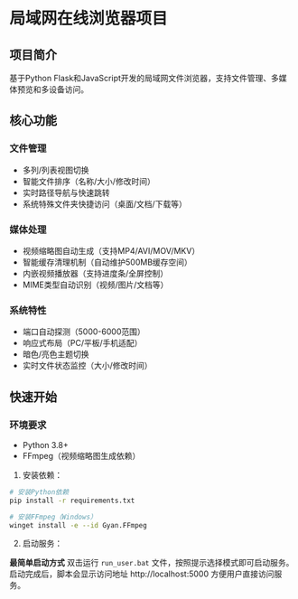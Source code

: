 # 局域网在线浏览器项目
## 项目简介
基于Python Flask和JavaScript开发的局域网文件浏览器，支持文件管理、多媒体预览和多设备访问。

## 核心功能

### 文件管理
- 多列/列表视图切换
- 智能文件排序（名称/大小/修改时间）
- 实时路径导航与快速跳转
- 系统特殊文件夹快捷访问（桌面/文档/下载等）

### 媒体处理
- 视频缩略图自动生成（支持MP4/AVI/MOV/MKV）
- 智能缓存清理机制（自动维护500MB缓存空间）
- 内嵌视频播放器（支持进度条/全屏控制）
- MIME类型自动识别（视频/图片/文档等）

### 系统特性
- 端口自动探测（5000-6000范围）
- 响应式布局（PC/平板/手机适配）
- 暗色/亮色主题切换
- 实时文件状态监控（大小/修改时间）
## 快速开始

### 环境要求
- Python 3.8+
- FFmpeg（视频缩略图生成依赖）

1. 安装依赖：
```bash
# 安装Python依赖
pip install -r requirements.txt

# 安装FFmpeg（Windows）
winget install -e --id Gyan.FFmpeg
```

2. 启动服务：

**最简单启动方式**
双击运行 `run_user.bat` 文件，按照提示选择模式即可启动服务。
启动完成后，脚本会显示访问地址 http://localhost:5000 方便用户直接访问服务。